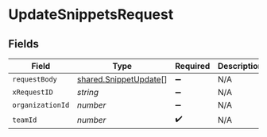 # UpdateSnippetsRequest


## Fields

| Field                                                                 | Type                                                                  | Required                                                              | Description                                                           |
| --------------------------------------------------------------------- | --------------------------------------------------------------------- | --------------------------------------------------------------------- | --------------------------------------------------------------------- |
| `requestBody`                                                         | [shared.SnippetUpdate](../../../sdk/models/shared/snippetupdate.md)[] | :heavy_minus_sign:                                                    | N/A                                                                   |
| `xRequestID`                                                          | *string*                                                              | :heavy_minus_sign:                                                    | N/A                                                                   |
| `organizationId`                                                      | *number*                                                              | :heavy_minus_sign:                                                    | N/A                                                                   |
| `teamId`                                                              | *number*                                                              | :heavy_check_mark:                                                    | N/A                                                                   |
